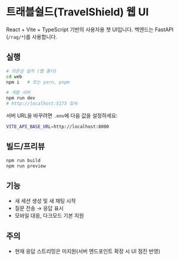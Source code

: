 # 트래블쉴드(TravelShield) 웹 UI

React + Vite + TypeScript 기반의 사용자용 챗 UI입니다. 백엔드는 FastAPI (`/rag/*`)를 사용합니다.

## 실행

```bash
# 의존성 설치 (웹 폴더)
cd web
npm i   # 또는 yarn, pnpm

# 개발 서버
npm run dev
# http://localhost:5173 접속
```

서버 URL을 바꾸려면 `.env`에 다음 값을 설정하세요:

```bash
VITE_API_BASE_URL=http://localhost:8000
```

## 빌드/프리뷰

```bash
npm run build
npm run preview
```

## 기능
- 새 세션 생성 및 새 채팅 시작
- 질문 전송 → 응답 표시
- 모바일 대응, 다크모드 기본 지원

## 주의
- 현재 응답 스트리밍은 미지원(서버 엔드포인트 확장 시 UI 점진 반영)
